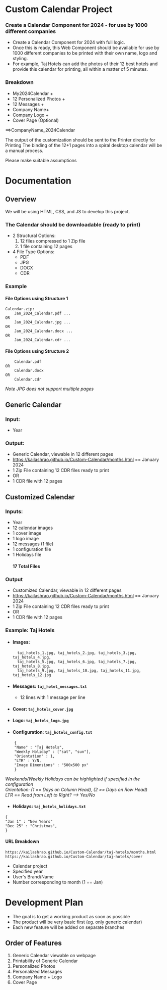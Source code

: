 # Custom Calendar Project 
### Create a Calendar Component for 2024 - for use by 1000 different companies


- Create a Calendar Component for 2024 with full logic.  
- Once this is ready, this Web Component should be available for use by 1000 different companies to be printed with their own name, logo and styling. 
- For example, Taj Hotels can add the photos of their 12 best hotels and provide this calendar for printing, all within a matter of 5 minutes.

### Breakdown
- My2024Calendar +   
- 12 Personalized Photos +   
- 12 Messages +   
- Company Name+  
- Company Logo +   
- Cover Page (Optional) 

==>CompanyName_2024Calendar

The output of the customization should be sent to the Printer directly for Printing
The binding of the 12+1 pages into a spiral desktop calendar will be a manual process.

Please make suitable assumptions

# Documentation
## Overview
We will be using HTML, CSS, and JS to develop this project.
### The Calendar should be downloadable (ready to print)
- 2 Structural Options:
    1. 12 files compressed to 1 Zip file
    2. 1 file containing 12 pages
- 4 File Type Options:
    - PDF
    - JPG
    - DOCX
    - CDR
### Example
#### File Options using Structure 1
    Calendar.zip:
        Jan_2024_Calendar.pdf ... 
    OR
        Jan_2024_Calendar.jpg ...
    OR
        Jan_2024_Calendar.docx ...
    OR
        Jan_2024_Calendar.cdr ...

#### File Options using Structure 2
        Calendar.pdf
    OR
        Calendar.docx
    OR
        Calendar.cdr
*Note JPG does not support multiple pages*  


## Generic Calendar
### Input: 
- Year 
### Output: 
- Generic Calendar, viewable in 12 different pages
- https://kailashrao.github.io/Custom-Calendar/months.html == January 2024
- 1 Zip File containing 12 CDR files ready to print 
- OR
- 1 CDR file with 12 pages

## Customized Calendar

### Inputs:
- Year
- 12 calendar images
- 1 cover image
- 1 logo image
- 12 messages (1 file)
- 1 configuration file
- 1 Holidays file
    #### 17 Total Files

### Output
- Customized Calendar, viewable in 12 different pages
- https://kailashrao.github.io/Custom-Calendar/months.html == January 2024
- 1 Zip File containing 12 CDR files ready to print 
- OR
- 1 CDR file with 12 pages

### Example:  Taj Hotels
- #### Images:   
        taj_hotels_1.jpg, taj_hotels_2.jpg, taj_hotels_3.jpg, taj_hotels_4.jpg,  
        taj_hotels_5.jpg, taj_hotels_6.jpg, taj_hotels_7.jpg, taj_hotels_8.jpg,  
        taj_hotels_9.jpg, taj_hotels_10.jpg, taj_hotels_11.jpg, taj_hotels_12.jpg  
        

- #### Messages: ``` taj_hotel_messages.txt ``` 
    - 12 lines with 1 message per line

- #### Cover: ``` taj_hotels_cover.jpg ```

- #### Logo: ```taj_hotels_logo.jpg```

- #### Configuration: ```taj_hotels_config.txt``` 
```  
    {  
    "Name" : "Taj Hotels",  
    "Weekly Holiday" : ["sat", "sun"],  
    "Orientation" : 1,   
    "LTR" : Y/N,  
    "Image Dimensions" : "500x500 px"    
    }  
```  
*Weekends/Weekly Holidays can be highlighted if specified in the configuration*  
 *Orientation: (1 == Days on Column Head), (2 == Days on Row Head)*  
 *LTR == Read from Left to Right? --> Yes/No*

- #### Holidays: ```taj_hotels_holidays.txt``` 
``` 
{
"Jan 1" : "New Years"
"Dec 25" : "Christmas",
}
```

#### URL Breakdown
    https://kailashrao.github.io/Custom-Calendar/taj-hotels/months.html   
    https://kailashrao.github.io/Custom-Calendar/taj-hotels/cover
- Calendar project
- Specified year
- User's Brand/Name
- Number corresponding to month (1 == Jan)

# Development Plan
- The goal is to get a working product as soon as possible
- The product will be very basic first (eg. only generic calendar)
- Each new feature will be added on separate branches

## Order of Features
1. Generic Calendar viewable on webpage
2. Printability of Generic Calendar
3. Personalized Photos
4. Personalized Messages
5. Company Name + Logo
6. Cover Page